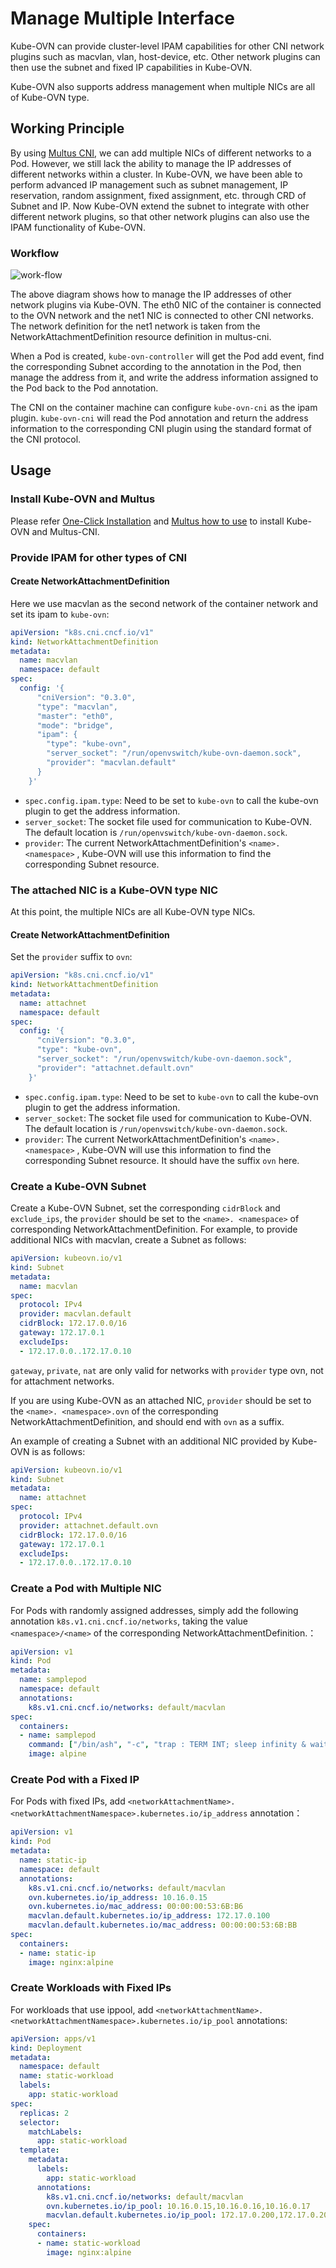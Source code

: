 # Manage Multiple Interface

Kube-OVN can provide cluster-level IPAM capabilities for other CNI network plugins such as macvlan, vlan, host-device, etc.
Other network plugins can then use the subnet and fixed IP capabilities in Kube-OVN.

Kube-OVN also supports address management when multiple NICs are all of Kube-OVN type.

## Working Principle

By using [Multus CNI](https://github.com/k8snetworkplumbingwg/multus-cni), we can add multiple NICs of different networks to a Pod.
However, we still lack the ability to manage the IP addresses of different networks within a cluster.
In Kube-OVN, we have been able to perform advanced IP management such as subnet management, IP reservation, random assignment, fixed assignment, etc. through CRD of Subnet and IP.
Now Kube-OVN extend the subnet to integrate with other different network plugins,
so that other network plugins can also use the IPAM functionality of Kube-OVN.

### Workflow

![work-flow](../static/mult-nic-workflow.png)

The above diagram shows how to manage the IP addresses of other network plugins via Kube-OVN.
The eth0 NIC of the container is connected to the OVN network and the net1 NIC is connected to other CNI networks.
The network definition for the net1 network is taken from the NetworkAttachmentDefinition resource definition in multus-cni.

When a Pod is created, `kube-ovn-controller` will get the Pod add event, find the corresponding Subnet according to the annotation in the Pod,
then manage the address from it, and write the address information assigned to the Pod back to the Pod annotation.

The CNI on the container machine can configure `kube-ovn-cni` as the ipam plugin.
`kube-ovn-cni` will read the Pod annotation and return the address information to the corresponding CNI plugin using the standard format of the CNI protocol.

## Usage

### Install Kube-OVN and Multus

Please refer [One-Click Installation](../start/one-step-install.md) and [Multus how to use](https://github.com/k8snetworkplumbingwg/multus-cni/blob/master/docs/how-to-use.md) to install Kube-OVN and Multus-CNI.

### Provide IPAM for other types of CNI

#### Create NetworkAttachmentDefinition

Here we use macvlan as the second network of the container network and set its ipam to `kube-ovn`:

```yaml
apiVersion: "k8s.cni.cncf.io/v1"
kind: NetworkAttachmentDefinition
metadata:
  name: macvlan
  namespace: default
spec:
  config: '{
      "cniVersion": "0.3.0",
      "type": "macvlan",
      "master": "eth0",
      "mode": "bridge",
      "ipam": {
        "type": "kube-ovn",
        "server_socket": "/run/openvswitch/kube-ovn-daemon.sock",
        "provider": "macvlan.default"
      }
    }'
```

- `spec.config.ipam.type`: Need to be set to `kube-ovn` to call the kube-ovn plugin to get the address information.
- `server_socket`: The socket file used for communication to Kube-OVN. The default location is `/run/openvswitch/kube-ovn-daemon.sock`.
- `provider`: The current NetworkAttachmentDefinition's `<name>. <namespace>` , Kube-OVN will use this information to find the corresponding Subnet resource.

### The attached NIC is a Kube-OVN type NIC

At this point, the multiple NICs are all Kube-OVN type NICs.

#### Create NetworkAttachmentDefinition

Set the `provider` suffix to `ovn`:

```yaml
apiVersion: "k8s.cni.cncf.io/v1"
kind: NetworkAttachmentDefinition
metadata:
  name: attachnet
  namespace: default
spec:
  config: '{
      "cniVersion": "0.3.0",
      "type": "kube-ovn",
      "server_socket": "/run/openvswitch/kube-ovn-daemon.sock",
      "provider": "attachnet.default.ovn"
    }'
```

- `spec.config.ipam.type`: Need to be set to `kube-ovn` to call the kube-ovn plugin to get the address information.
- `server_socket`: The socket file used for communication to Kube-OVN. The default location is `/run/openvswitch/kube-ovn-daemon.sock`.
- `provider`: The current NetworkAttachmentDefinition's `<name>. <namespace>` , Kube-OVN will use this information to find the corresponding Subnet resource. It should have the suffix `ovn` here.

### Create a Kube-OVN Subnet

Create a Kube-OVN Subnet, set the corresponding `cidrBlock` and `exclude_ips`, the `provider` should be set to the `<name>. <namespace>` of corresponding NetworkAttachmentDefinition.
For example, to provide additional NICs with macvlan, create a Subnet as follows:

```yaml
apiVersion: kubeovn.io/v1
kind: Subnet
metadata:
  name: macvlan
spec:
  protocol: IPv4
  provider: macvlan.default
  cidrBlock: 172.17.0.0/16
  gateway: 172.17.0.1
  excludeIps:
  - 172.17.0.0..172.17.0.10
```

`gateway`, `private`, `nat` are only valid for networks with `provider` type ovn, not for attachment networks.

If you are using Kube-OVN as an attached NIC, `provider` should be set to the `<name>. <namespace>.ovn` of the corresponding NetworkAttachmentDefinition, and should end with `ovn` as a suffix.

An example of creating a Subnet with an additional NIC provided by Kube-OVN is as follows:

```yaml
apiVersion: kubeovn.io/v1
kind: Subnet
metadata:
  name: attachnet
spec:
  protocol: IPv4
  provider: attachnet.default.ovn
  cidrBlock: 172.17.0.0/16
  gateway: 172.17.0.1
  excludeIps:
  - 172.17.0.0..172.17.0.10
```

### Create a Pod with Multiple NIC

For Pods with randomly assigned addresses,
simply add the following annotation `k8s.v1.cni.cncf.io/networks`, taking the value `<namespace>/<name>` of the corresponding NetworkAttachmentDefinition.：

```yaml
apiVersion: v1
kind: Pod
metadata:
  name: samplepod
  namespace: default
  annotations:
    k8s.v1.cni.cncf.io/networks: default/macvlan
spec:
  containers:
  - name: samplepod
    command: ["/bin/ash", "-c", "trap : TERM INT; sleep infinity & wait"]
    image: alpine

```

### Create Pod with a Fixed IP

For Pods with fixed IPs, add `<networkAttachmentName>.<networkAttachmentNamespace>.kubernetes.io/ip_address` annotation：

```yaml
apiVersion: v1
kind: Pod
metadata:
  name: static-ip
  namespace: default
  annotations:
    k8s.v1.cni.cncf.io/networks: default/macvlan
    ovn.kubernetes.io/ip_address: 10.16.0.15
    ovn.kubernetes.io/mac_address: 00:00:00:53:6B:B6
    macvlan.default.kubernetes.io/ip_address: 172.17.0.100
    macvlan.default.kubernetes.io/mac_address: 00:00:00:53:6B:BB
spec:
  containers:
  - name: static-ip
    image: nginx:alpine
```

### Create Workloads with Fixed IPs

For workloads that use ippool, add `<networkAttachmentName>.<networkAttachmentNamespace>.kubernetes.io/ip_pool` annotations:

```yaml
apiVersion: apps/v1
kind: Deployment
metadata:
  namespace: default
  name: static-workload
  labels:
    app: static-workload
spec:
  replicas: 2
  selector:
    matchLabels:
      app: static-workload
  template:
    metadata:
      labels:
        app: static-workload
      annotations:
        k8s.v1.cni.cncf.io/networks: default/macvlan
        ovn.kubernetes.io/ip_pool: 10.16.0.15,10.16.0.16,10.16.0.17
        macvlan.default.kubernetes.io/ip_pool: 172.17.0.200,172.17.0.201,172.17.0.202
    spec:
      containers:
      - name: static-workload
        image: nginx:alpine
```
